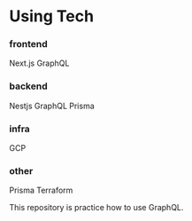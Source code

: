 # Using Tech

### frontend
Next.js
GraphQL


### backend
Nestjs
GraphQL
Prisma

### infra
GCP


### other
Prisma 
Terraform


This repository is practice how to use GraphQL.
